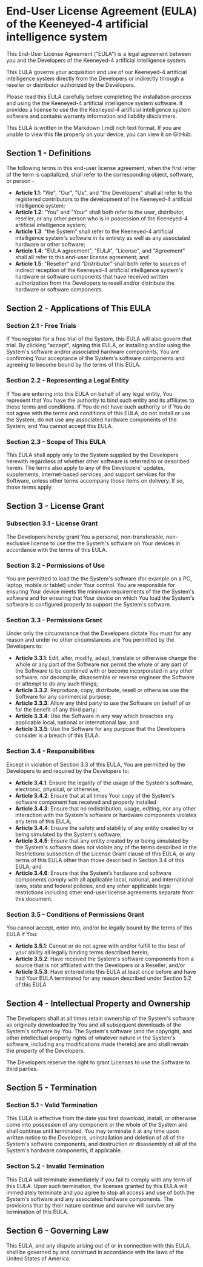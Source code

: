 
# End-User License Agreement (EULA) of the Keeneyed-4 artificial intelligence system
This End-User License Agreement ("EULA") is a legal agreement between you and the Developers of the Keeneyed-4 artificial intelligence system.

This EULA governs your acquisition and use of our Keeneyed-4 artificial intelligence system directly from the Developers or indirectly through a reseller or distributor authorized by the Developers.  

Please read this EULA carefully before completing the installation process and using the the Keeneyed-4 artificial intelligence system software. It provides a license to use the the Keeneyed-4 artificial intelligence system software and contains warranty information and liability disclaimers.  

This EULA is written in the Markdown (.md) rich text format. If you are unable to view this file properly on your device, you can view it on GitHub.  

## Section 1 - Definitions
The following terms in this end-user license agreement, when the first letter of the term is capitalized, shall refer to the corresponding object, software, or person -  
- **Article 1.1**: "We", "Our", "Us", and "the Developers" shall all refer to the registered contributors to the development of the Keeneyed-4 artificial intelligence system;
- **Article 1.2**: "You" and "Your" shall both refer to the user, distributor, reseller, or any other person who is in possession of the Keeneyed-4 artificial intelligence system;
- **Article 1.3**: "the System" shall refer to the Keeneyed-4 artificial intelligence system's software in its entirety as well as any associated hardware or other software;
- **Article 1.4**: "EULA agreement", "EULA", "License", and "Agreement" shall all refer to this end-user license agreement; and  
- **Article 1.5**: "Reseller" and "Distributor" shall both refer to sources of indirect reception of the Keeneyed-4 artificial intelligence system's hardware or software components that have received written authorization from the Developers to resell and/or distribute the hardware or software components.

## Section 2 - Applications of This EULA
### Section 2.1 - Free Trials
If You register for a free trial of the System, this EULA will also govern that trial. By clicking "accept", signing this EULA, or installing and/or using the System's software and/or associated hardware components, You are confirming Your acceptance of the System's software components and agreeing to become bound by the terms of this EULA.  

### Section 2.2 - Representing a Legal Entity
If You are entering into this EULA on behalf of any legal entity, You represent that You have the authority to bind such entity and its affiliates to these terms and conditions. If You do not have such authority or if You do not agree with the terms and conditions of this EULA, do not install or use the System, do not use any associated hardware components of the System, and You cannot accept this EULA.  

### Section 2.3 - Scope of This EULA
This EULA shall apply only to the System supplied by the Developers herewith regardless of whether other software is referred to or described herein. The terms also apply to any of the Developers' updates, supplements, Internet-based services, and support services for the Software, unless other terms accompany those items on delivery. If so, those terms apply.  

## Section 3 - License Grant
### Subsection 3.1 - License Grant
The Developers hereby grant You a personal, non-transferable, non-exclusive license to use the the System's software on Your devices in accordance with the terms of this EULA.  

### Section 3.2 - Permissions of Use
You are permitted to load the the System's software (for example on a PC, laptop, mobile or tablet) under Your control. You are responsible for ensuring Your device meets the minimum requirements of the the System's software and for ensuring that Your device on which You load the System's software is configured properly to support the System's software.  

### Section 3.3 - Permissions Grant
Under only the circumstance that the Developers dictate You must for any reason and under no other circumstances are You permitted by the Developers to:  
- **Article 3.3.1**: Edit, alter, modify, adapt, translate or otherwise change the whole or any part of the Software nor permit the whole or any part of the Software to be combined with or become incorporated in any other software, nor decompile, disassemble or reverse engineer the Software or attempt to do any such things;  
- **Article 3.3.2**: Reproduce, copy, distribute, resell or otherwise use the Software for any commercial purpose;  
- **Article 3.3.3**: Allow any third party to use the Software on behalf of or for the benefit of any third party;  
- **Article 3.3.4**: Use the Software in any way which breaches any applicable local, national or international law; and  
- **Article 3.3.5**: Use the Software for any purpose that the Developers consider is a breach of this EULA.  

### Section 3.4 - Responsibilities
Except in violation of Section 3.3 of this EULA, You are permitted by the Developers to and required by the Developers to:  
- **Article 3.4.1**: Ensure the legality of the usage of the System's software, electronic, physical, or otherwise;  
- **Article 3.4.2**: Ensure that at all times Your copy of the System's software component has received and properly installed 
- **Article 3.4.3**: Ensure that no redistribution, usage, editing, nor any other interaction with the System's software or hardware components violates any term of this EULA;  
- **Article 3.4.4**: Ensure the safety and stability of any entity created by or being simulated by the System's software;  
- **Article 3.4.5**: Ensure that any entity created by or being simulated by the System's software does not violate any of the terms described in the Restrictions subsection of the License Grant clause of this EULA, or any terms of this EULA other than those described in Section 3.4 of this EULA; and   
- **Article 3.4.6**: Ensure that the System’s hardware and software components comply with all applicable local, national, and international laws, state and federal policies, and any other applicable legal restrictions including other end-user license agreements separate from this document.

### Section 3.5 - Conditions of Permissions Grant
You cannot accept, enter into, and/or be legally bound by the terms of this EULA if You:  
- **Article 3.5.1**: Cannot or do not agree with and/or fulfill to the best of your ability all legally binding terms described herein;  
- **Article 3.5.2**: Have received the System's software components from a source that is not affiliated with the Developers or a Reseller; and/or  
- **Article 3.5.3**: Have entered into this EULA at least once before and have had Your EULA terminated for any reason described under Section 5.2 of this EULA

## Section 4 - Intellectual Property and Ownership
The Developers shall at all times retain ownership of the System's software as originally downloaded by You and all subsequent downloads of the System's software by You. The System's software (and the copyright, and other intellectual property rights of whatever nature in the System's software, including any modifications made thereto) are and shall remain the property of the Developers.  

The Developers reserve the right to grant Licenses to use the Software to third parties.  

## Section 5 - Termination
### Section 5.1 - Valid Termination
This EULA is effective from the date you first download, install, or otherwise come into possession of any component or the whole of the System and shall continue until terminated. You may terminate it at any time upon written notice to the Developers, uninstallation and deletion of all of the System's software components, and destruction or disassembly of all of the System's hardware components, if applicable.  

### Section 5.2 - Invalid Termination
This EULA will terminate immediately if you fail to comply with any term of this EULA. Upon such termination, the licenses granted by this EULA will immediately terminate and you agree to stop all access and use of both the System's software and any associated hardware components. The provisions that by their nature continue and survive will survive any termination of this EULA.  

## Section 6 - Governing Law

This EULA, and any dispute arising out of or in connection with this EULA, shall be governed by and construed in accordance with the laws of the United States of America.  
